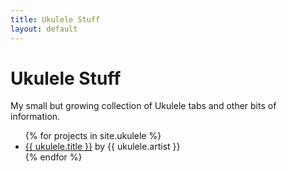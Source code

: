 ```yaml
---
title: Ukulele Stuff
layout: default
---
```


# Ukulele Stuff

My small but growing collection of Ukulele tabs and other bits of information.
<ul>
  {% for projects in site.ukulele %}
    <li>
      <a href="{{ ukulele.url }}">{{ ukulele.title }}</a> by {{ ukulele.artist }}
    </li>
  {% endfor %}
</ul>